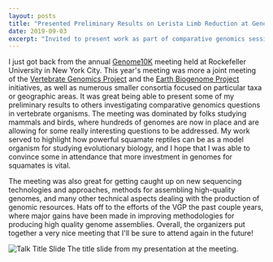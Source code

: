 ```yaml
---
layout: posts
title: "Presented Preliminary Results on Lerista Limb Reduction at Genome10K meeting"
date: 2019-09-03
excerpt: "Invited to present work as part of comparative genomics session joint meeting of VGP and EBP."
---
```


I just got back from the annual [Genome10K](https://genome10k.soe.ucsc.edu/) meeting held at Rockefeller University in New York City. This year's meeting was more a joint meeting of the [Vertebrate Genomics Project](https://vertebrategenomesproject.org/) and the [Earth Biogenome Project](https://www.earthbiogenome.org/) initiatives, as well as numerous smaller consortia focused on particular taxa or geographic areas. It was great being able to present some of my preliminary results to others investigating comparative genomics questions in vertebrate organisms. The meeting was dominated by folks studying mammals and birds, where hundreds of genomes are now in place and are allowing for some really interesting questions to be addressed. My work served to highlight how powerful squamate reptiles can be as a model organism for studying evolutionary biology, and I hope that I was able to convince some in attendance that more investment in genomes for squamates is vital.

The meeting was also great for getting caught up on new sequencing technologies and approaches, methods for assembling high-quality genomes, and many other technical aspects dealing with the production of genomic resources. Hats off to the efforts of the VGP the past couple years, where major gains have been made in improving methodologies for producing high quality genome assemblies. Overall, the organizers put together a very nice meeting that I'll be sure to attend again in the future!

![Talk Title Slide](https://github.com/darencard/darencard.github.io/raw/master/assets/images/blog/Card_Genome10k_2019-08-23.png)
The title slide from my presentation at the meeting.
